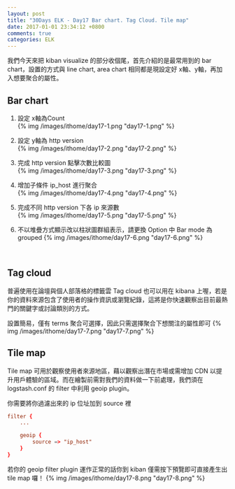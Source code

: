 ```yaml
---
layout: post
title: "30Days ELK - Day17 Bar chart. Tag Cloud. Tile map"
date: 2017-01-01 23:34:12 +0800
comments: true
categories: ELK
---
```


我們今天來把 kiban visualize 的部分收個尾，首先介紹的是最常用到的 bar chart，設置的方式與 line chart, area chart 相同都是現設定好 x軸、y軸，再加入想要聚合的屬性。
<!--more-->

## Bar chart

1. 設定 x軸為Count  
{% img /images/ithome/day17-1.png "day17-1.png" %}

2. 設定 y軸為 http version  
{% img /images/ithome/day17-2.png "day17-2.png" %}

3. 完成 http version 點擊次數比較圖  
{% img /images/ithome/day17-3.png "day17-3.png" %}

4. 增加子條件 ip_host 進行聚合  
{% img /images/ithome/day17-4.png "day17-4.png" %}

5. 完成不同 http version 下各 ip 來源數  
{% img /images/ithome/day17-5.png "day17-5.png" %}

6. 不以堆疊方式顯示改以柱狀圖群組表示，請更換 Option 中 Bar mode 為 grouped
{% img /images/ithome/day17-6.png "day17-6.png" %}  
<br>

## Tag cloud

普遍使用在論壇與個人部落格的標籤雲 Tag cloud 也可以用在 kibana 上喔，若是你的資料來源包含了使用者的操作資訊或瀏覽紀錄，這將是你快速觀察出目前最熱門的關鍵字或討論類別的方式。

設置簡易，僅有 terms 聚合可選擇，因此只需選擇聚合下想關注的屬性即可
{% img /images/ithome/day17-7.png "day17-7.png" %}
<br>


## Tile map

Tile map 可用於觀察使用者來源地區，藉以觀察出潛在市場或需增加 CDN 以提升用戶體驗的區域。而在繪製前需對我們的資料做一下前處理，我們須在 logstash.conf 的 filter 中利用 geoip plugin。

你需要將你過濾出來的 ip 位址加到 source 裡

```toml
filter {
    ...

    geoip {
        source => "ip_host"
    }
}
```

若你的 geoip filter plugin 運作正常的話你到 kiban 僅需按下預覽即可直接產生出 tile map 囉！
{% img /images/ithome/day17-8.png "day17-8.png" %}
